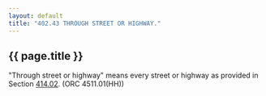 ```yaml
---
layout: default 
title: "402.43 THROUGH STREET OR HIGHWAY."
---
```


{{ page.title }}
----------------

"Through street or highway" means every street or highway as provided in
Section [414.02](1d9e90bc.html). (ORC 4511.01(HH))

